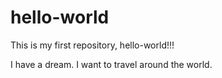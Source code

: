 # hello-world
This is my first repository, hello-world!!!

I have a dream. I want to travel around the world.

